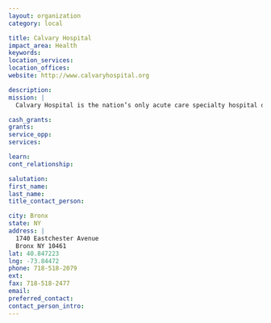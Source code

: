 ```yaml
---
layout: organization
category: local

title: Calvary Hospital
impact_area: Health
keywords: 
location_services: 
location_offices: 
website: http://www.calvaryhospital.org

description: 
mission: |
  Calvary Hospital is the nation’s only acute care specialty hospital devoted to the palliative care of adult patients with advanced cancer.

cash_grants: 
grants: 
service_opp: 
services: 

learn: 
cont_relationship: 

salutation: 
first_name: 
last_name: 
title_contact_person: 

city: Bronx
state: NY
address: |
  1740 Eastchester Avenue  
  Bronx NY 10461
lat: 40.847223
lng: -73.84472
phone: 718-518-2079
ext: 
fax: 718-518-2477
email: 
preferred_contact: 
contact_person_intro: 
---
```


